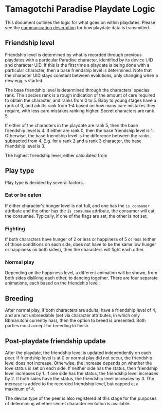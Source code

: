 Tamagotchi Paradise Playdate Logic
==================================

This document outlines the logic for what goes on within playdates. Please see
the [communication description](/protocols/playdate.md) for how playdate data
is transmitted.

## Friendship level

Friendship level is determined by what is recorded through previous playdates
with a particular Paradise character, identified by its device UID and character
UID. If this is the first time a playdate is being done with a particular
character, then a base friendship level is determined. Note that the character
UID stays constant between evolutions, only changing when a new egg is started.

The base friendship level is determined through the characters' species rank.
The species rank is a rough indication of the amount of care required to
obtain the character, and ranks from 0 to 5. Baby to young stages have a rank of
0, and adults rank from 1-4 based on how many care mistakes they require, with
less care mistakes ranking higher. Secret characters are rank 5.

If either of the characters in the playdate are rank 5, then the base friendship
level is 4. If either are rank 0, then the base friendship level is 1.
Otherwise, the base friendship level is the difference between the ranks,
subtracted from 4. E.g. for a rank 2 and a rank 3 character, the base
friendship level is 3.

The highest friendship level, either calculated from 

## Play type

Play type is decided by several factors.

### Eat or be eaten

If either character's hunger level is not full, and one has the `is_consumer`
attribute and the other has the `is_consumee` attribute, the consumer will eat
the consumee. Typically, if one of the flags are set, the other is not set,

### Fighting

If both characters have hunger of 2 or less or happiness of 5 or less (either
of those conditions on each side, does not have to be the same low hunger or
happiness on both sides), then the characters will fight each other.

### Normal play

Depending on the happiness level, a different animation will be shown, from
both sides disliking each other, to dancing together. There are four separate
animations, each based on the friendship level.

## Breeding

After normal play, if both characters are adults, have a friendship level of 4,
and are not unbreedable (set via character attributes, in which only Bbmarutchi
currently has), then the option to breed is presented. Both parties must accept
for breeding to finish.

## Post-playdate friendship update

After the playdate, the friendship level is updated independently on each peer.
If friendship level is at 0 or normal play did not occur, the friendship level
does not increase. Otherwise, the increase depends on whether the love status
is set on each side. If neither side has the status, then friendship level
increases by 1. If one side has the status, the friendship level increases by
2. If both sides have the status, the friendship level increases by 3. The
increase is added to the recorded friendship level, but capped at a maximum of
4.

The device type of the peer is also registered at this stage for the purposes
of determining whether secret character evolution is available.
